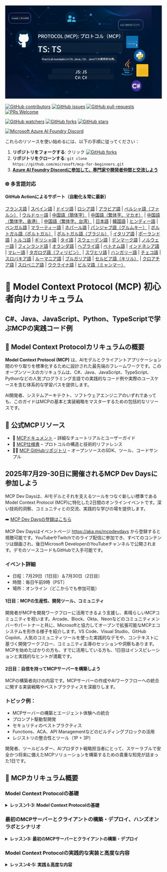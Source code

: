 <!--
CO_OP_TRANSLATOR_METADATA:
{
  "original_hash": "61219d6d0e866f6e714fe6988ebeba31",
  "translation_date": "2025-07-13T14:38:01+00:00",
  "source_file": "README.md",
  "language_code": "ja"
}
-->
![MCP-for-beginners](../../translated_images/mcp-beginners.2ce2b317996369ff66c5b72e25eff9d4288ab2741fc70c0b4e523d1ae1e249fd.ja.png) 

[![GitHub contributors](https://img.shields.io/github/contributors/microsoft/mcp-for-beginners.svg)](https://GitHub.com/microsoft/mcp-for-beginners/graphs/contributors)
[![GitHub issues](https://img.shields.io/github/issues/microsoft/mcp-for-beginners.svg)](https://GitHub.com/microsoft/mcp-for-beginners/issues)
[![GitHub pull-requests](https://img.shields.io/github/issues-pr/microsoft/mcp-for-beginners.svg)](https://GitHub.com/microsoft/mcp-for-beginners/pulls)
[![PRs Welcome](https://img.shields.io/badge/PRs-welcome-brightgreen.svg?style=flat-square)](http://makeapullrequest.com)

[![GitHub watchers](https://img.shields.io/github/watchers/microsoft/mcp-for-beginners.svg?style=social&label=Watch)](https://GitHub.com/microsoft/mcp-for-beginners/watchers)
[![GitHub forks](https://img.shields.io/github/forks/microsoft/mcp-for-beginners.svg?style=social&label=Fork)](https://GitHub.com/microsoft/mcp-for-beginners/fork)
[![GitHub stars](https://img.shields.io/github/stars/microsoft/mcp-for-beginners?style=social&label=Star)](https://GitHub.com/microsoft/mcp-for-beginners/stargazers)


[![Microsoft Azure AI Foundry Discord](https://dcbadge.limes.pink/api/server/ByRwuEEgH4)](https://discord.com/invite/ByRwuEEgH4)

これらのリソースを使い始めるには、以下の手順に従ってください：
1. **リポジトリをフォークする**: クリック [![GitHub forks](https://img.shields.io/github/forks/microsoft/mcp-for-beginners.svg?style=social&label=Fork)](https://GitHub.com/microsoft/mcp-for-beginners/fork)
2. **リポジトリをクローンする**: `git clone https://github.com/microsoft/mcp-for-beginners.git`
3. [**Azure AI Foundry Discordに参加して、専門家や開発者仲間と交流しよう**](https://discord.com/invite/ByRwuEEgH4)


### 🌐 多言語対応

#### GitHub Actionによるサポート（自動化＆常に最新）

[フランス語](../fr/README.md) | [スペイン語](../es/README.md) | [ドイツ語](../de/README.md) | [ロシア語](../ru/README.md) | [アラビア語](../ar/README.md) | [ペルシャ語（ファルシ）](../fa/README.md) | [ウルドゥー語](../ur/README.md) | [中国語（簡体字）](../zh/README.md) | [中国語（繁体字、マカオ）](../mo/README.md) | [中国語（繁体字、香港）](../hk/README.md) | [中国語（繁体字、台湾）](../tw/README.md) | [日本語](./README.md) | [韓国語](../ko/README.md) | [ヒンディー語](../hi/README.md) | [ベンガル語](../bn/README.md) | [マラーティー語](../mr/README.md) | [ネパール語](../ne/README.md) | [パンジャブ語（グルムキー）](../pa/README.md) | [ポルトガル語（ポルトガル）](../pt/README.md) | [ポルトガル語（ブラジル）](../br/README.md) | [イタリア語](../it/README.md) | [ポーランド語](../pl/README.md) | [トルコ語](../tr/README.md) | [ギリシャ語](../el/README.md) | [タイ語](../th/README.md) | [スウェーデン語](../sv/README.md) | [デンマーク語](../da/README.md) | [ノルウェー語](../no/README.md) | [フィンランド語](../fi/README.md) | [オランダ語](../nl/README.md) | [ヘブライ語](../he/README.md) | [ベトナム語](../vi/README.md) | [インドネシア語](../id/README.md) | [マレー語](../ms/README.md) | [タガログ語（フィリピン）](../tl/README.md) | [スワヒリ語](../sw/README.md) | [ハンガリー語](../hu/README.md) | [チェコ語](../cs/README.md) | [スロバキア語](../sk/README.md) | [ルーマニア語](../ro/README.md) | [ブルガリア語](../bg/README.md) | [セルビア語（キリル）](../sr/README.md) | [クロアチア語](../hr/README.md) | [スロベニア語](../sl/README.md) | [ウクライナ語](../uk/README.md) | [ビルマ語（ミャンマー）](../my/README.md)

# 🚀 Model Context Protocol (MCP) 初心者向けカリキュラム

## **C#、Java、JavaScript、Python、TypeScriptで学ぶMCPの実践コード例**

## 🧠 Model Context Protocolカリキュラムの概要

**Model Context Protocol (MCP)** は、AIモデルとクライアントアプリケーション間のやり取りを標準化するために設計された最先端のフレームワークです。このオープンソースのカリキュラムは、C#、Java、JavaScript、TypeScript、Pythonなどの人気プログラミング言語での実践的なコード例や実際のユースケースを含む体系的な学習パスを提供します。

AI開発者、システムアーキテクト、ソフトウェアエンジニアのいずれであっても、このガイドはMCPの基本と実装戦略をマスターするための包括的なリソースです。

## 🔗 公式MCPリソース

- 📘 [MCPドキュメント](https://modelcontextprotocol.io/) – 詳細なチュートリアルとユーザーガイド  
- 📜 [MCP仕様書](https://spec.modelcontextprotocol.io/) – プロトコルの構造と技術的リファレンス  
- 🧑‍💻 [MCP GitHubリポジトリ](https://github.com/modelcontextprotocol) – オープンソースのSDK、ツール、コードサンプル  

## 2025年7月29-30日に開催されるMCP Dev Daysに参加しよう

MCP Dev Daysは、AIモデルとそれを支えるツールをつなぐ新しい標準であるModel Context Protocol (MCP)に特化した2日間のオンラインイベントです。深い技術的洞察、コミュニティとの交流、実践的な学びの場を提供します。

➡️ [MCP Dev Daysの登録はこちら](https://developer.microsoft.com/en-us/reactor/series/S-1563/)

MCP Dev Daysはイベントページ https://aka.ms/mcpdevdays から登録すると視聴可能です。YouTubeやTwitchでのライブ配信に参加でき、すべてのコンテンツは録画され、後日Microsoft DeveloperのYouTubeチャンネルで公開されます。デモのソースコードもGitHubで入手可能です。

### イベント詳細
- 日程：7月29日（1日目）＆7月30日（2日目）
- 時間：毎日午前9時（PST）
- 場所：オンライン（どこからでも参加可能）

#### 1日目：MCPの生産性、開発ツール、コミュニティ

開発者がMCPを開発ワークフローに活用できるよう支援し、素晴らしいMCPコミュニティを祝います。Arcade、Block、Okta、Neonなどのコミュニティメンバーやパートナーと共に、Microsoftと協力してオープンで拡張可能なMCPエコシステムを形作る様子を紹介します。VS Code、Visual Studio、GitHub Copilot、人気のコミュニティツールを使った実践的なデモや、コンテキストに基づく開発ワークフロー、コミュニティ主導のセッションや洞察もあります。
MCPを始めたばかりの方も、すでに活用している方も、1日目はインスピレーションと実践的なヒントが満載です。

#### 2日目：自信を持ってMCPサーバーを構築しよう

MCPの構築者向けの内容です。MCPサーバーの作成やAIワークフローへの統合に関する実装戦略やベストプラクティスを深掘りします。

### トピック例：

- MCPサーバーの構築とエージェント体験への統合
- プロンプト駆動型開発
- セキュリティのベストプラクティス
- Functions、ACA、API Managementなどのビルディングブロックの活用
- レジストリの整合性とツール（1P + 3P）

開発者、ツールビルダー、AIプロダクト戦略担当者にとって、スケーラブルで安全かつ将来に備えたMCPソリューションを構築するための貴重な知見が詰まった1日です。

## 🧭 MCPカリキュラム概要

### Model Context Protocolの基礎
<details>
  <summary><strong> レッスン1-3: Model Context Protocolの基礎</strong></summary>

- **00. MCPの紹介**  
  Model Context Protocolの概要とAIパイプラインにおける重要性。[詳細はこちら](./00-Introduction/README.md)
- **01. コアコンセプトの解説**  
  MCPの基本概念を深く掘り下げます。[詳細はこちら](./01-CoreConcepts/README.md)
- **02. MCPのセキュリティ**  
  セキュリティ脅威とベストプラクティス。[詳細はこちら](./02-Security/README.md)
- **03. MCPの始め方**  
  環境設定、基本的なサーバー/クライアント、統合。[詳細はこちら](./03-GettingStarted/README.md)
</details>

### 最初のMCPサーバーとクライアントの構築・デプロイ、ハンズオンラボとシナリオ
<details>
  <summary><strong> レッスン3: 最初のMCPサーバーとクライアントの構築・デプロイ</strong></summary>

- **3.1. 最初のサーバー** – [ガイド](./03-GettingStarted/01-first-server/README.md)
- **3.2. 最初のクライアント** – [ガイド](./03-GettingStarted/02-client/README.md)
- **3.3. LLMを使ったクライアント** – [ガイド](./03-GettingStarted/03-llm-client/README.md)
- **3.4. Visual Studio Codeでサーバーを利用する** – [ガイド](./03-GettingStarted/04-vscode/README.md)
- **3.5. SSEを使ったサーバーの作成** – [ガイド](./03-GettingStarted/05-sse-server/README.md)
- **3.6. HTTPストリーミング** – [ガイド](./03-GettingStarted/06-http-streaming/README.md)
- **3.7. AIツールキットの利用** – [ガイド](./03-GettingStarted/07-aitk/README.md)
- **3.8. サーバーのテスト** – [ガイド](./03-GettingStarted/08-testing/README.md)
- **3.9. サーバーのデプロイ** – [ガイド](./03-GettingStarted/09-deployment/README.md)
</details>

### Model Context Protocolの実践的な実装と高度な内容
<details>
  <summary><strong> レッスン4-5: 実践＆高度な内容</strong></summary>

- **04. 実践的な実装**  
  SDK、デバッグ、テスト、再利用可能なプロンプトテンプレート。[詳細はこちら](./04-PracticalImplementation/README.md)
- **05. MCPの高度なトピック**  
  マルチモーダルAI、スケーリング、エンタープライズ利用。[詳細はこちら](./05-AdvancedTopics/README.md)
- **5.1. AzureとのMCP統合** – [ガイド](./05-AdvancedTopics/mcp-integration/README.md)
- **5.2. マルチモダリティ** – [ガイド](./05-AdvancedTopics/mcp-multi-modality/README.md)
- **5.3. MCP OAuth2デモ** – [ガイド](./05-AdvancedTopics/mcp-oauth2-demo/README.md)
- **5.4. ルートコンテキスト** – [ガイド](./05-AdvancedTopics/mcp-root-contexts/README.md)
- **5.5. ルーティング** – [ガイド](./05-AdvancedTopics/mcp-routing/README.md)
- **5.6. サンプリング** – [ガイド](./05-AdvancedTopics/mcp-sampling/README.md)
- **5.7. スケーリング** – [ガイド](./05-AdvancedTopics/mcp-scaling/README.md)
- **5.8. セキュリティ** – [ガイド](./05-AdvancedTopics/mcp-security/README.md)
- **5.9. Web検索MCP** – [ガイド](./05-AdvancedTopics/web-search-mcp/README.md)
- **5.10. リアルタイムストリーミング** – [ガイド](./05-AdvancedTopics/mcp-realtimestreaming/README.md)
- **5.11. リアルタイムWeb検索** – [ガイド](./05-AdvancedTopics/mcp-realtimesearch/README.md)
- **5.12. Model Context ProtocolサーバーのEntra ID認証** – [ガイド](./05-AdvancedTopics/mcp-security-entra/README.md)
- **5.13. Model Context Protocol (MCP) とAzure AI Foundryの統合** – [ガイド](./05-AdvancedTopics/mcp-foundry-agent-integration/README.md)

### Model Context Protocol ベストプラクティス  
<details>
  <summary><strong>レッスン 6-9: コミュニティ、ベストプラクティス & ラボ</strong></summary>

- **06. コミュニティ貢献** – [ガイド](./06-CommunityContributions/README.md)
- **07. 早期導入からの洞察** – [ガイド](./07-LessonsFromEarlyAdoption/README.md)
- **08. MCPのベストプラクティス** – [ガイド](./08-BestPractices/README.md)
- **09. MCPケーススタディ** – [ガイド](./09-CaseStudy/README.md)
</details>

### Model Context Protocol VScode用AIツールキットを使ったハンズオンラボ  
<details>
  <summary><strong>レッスン 10: VScode用AIツールキットでMCPサーバーを構築するハンズオンラボ</strong></summary>
    
- **10. AIワークフローの効率化: AIツールキットでMCPサーバーを構築する** – [ハンズオンラボ](./10-StreamliningAIWorkflowsBuildingAnMCPServerWithAIToolkit/README.md)
</details>

## Model Context Protocol サンプルプロジェクト Java、C#、JavaScript、TypeScript、PythonでMCP電卓プロジェクトを作成

### 🧮 Java、C#、JavaScript、TypeScript、PythonでのMCP電卓サンプルプロジェクト  
<details>
  <summary><strong>言語別コード実装を探る</strong></summary>

  - [C# MCPサーバー例](./03-GettingStarted/samples/csharp/README.md)
  - [Java MCP電卓](./03-GettingStarted/samples/java/calculator/README.md)
  - [JavaScript MCPデモ](./03-GettingStarted/samples/javascript/README.md)
  - [Python MCPサーバー](../../03-GettingStarted/samples/python/mcp_calculator_server.py)
  - [TypeScript MCP例](./03-GettingStarted/samples/typescript/README.md)

</details>

### 💡 MCP高度な例題ソリューション: C#、Java、JavaScript、TypeScript、Pythonでの電卓プロジェクト  
<details>
  <summary><strong>高度なサンプルを探る</strong></summary>

  - [高度なC#サンプル](./04-PracticalImplementation/samples/csharp/README.md)
  - [Javaコンテナアプリ例](./04-PracticalImplementation/samples/java/containerapp/README.md)
  - [JavaScript高度サンプル](./04-PracticalImplementation/samples/javascript/README.md)
  - [Python複雑実装](../../04-PracticalImplementation/samples/python/mcp_sample.py)
  - [TypeScriptコンテナサンプル](./04-PracticalImplementation/samples/typescript/README.md)

</details>

## 🎯 MCP学習の前提条件

このカリキュラムを最大限に活用するには、以下の知識があると良いでしょう：

- C#、Java、またはPythonの基本知識
- クライアント・サーバーモデルとAPIの理解
- （任意）機械学習の基本概念の知識

## 📚 学習ガイド

このリポジトリを効果的に活用するための包括的な[学習ガイド](./study_guide.md)があります。ガイドには以下が含まれます：

- すべてのトピックを示すビジュアルカリキュラムマップ
- 各リポジトリセクションの詳細な内訳
- サンプルプロジェクトの使い方の案内
- スキルレベル別の推奨学習パス
- 学習を補完する追加リソース

## 🛠️ このカリキュラムを効果的に使う方法

各レッスンには以下が含まれます：

1. MCPの概念をわかりやすく解説  
2. 複数言語でのライブコード例  
3. 実際にMCPアプリを作る演習  
4. 上級者向けの追加リソース

## 🌟 コミュニティへの感謝

重要なコードサンプルを提供してくださったMicrosoft Valued Professionalの[Shivam Goyal](https://www.linkedin.com/in/shivam2003/)に感謝します。

## 📜 ライセンス情報

このコンテンツは**MITライセンス**のもとで提供されています。利用条件については[LICENSE](../../LICENSE)をご覧ください。

## 🤝 貢献ガイドライン

このプロジェクトは貢献や提案を歓迎します。ほとんどの貢献には、貢献物の使用権を当社に付与する権利があることを宣言するContributor License Agreement (CLA)への同意が必要です。詳細は<https://cla.opensource.microsoft.com>をご覧ください。

プルリクエストを送信すると、CLAボットが自動的にCLAの提出が必要かどうかを判定し、PRに適切な表示（ステータスチェックやコメント）を行います。ボットの指示に従ってください。CLAの提出は当社のCLAを使用するすべてのリポジトリで一度だけ行えば十分です。

このプロジェクトは[Microsoft Open Source Code of Conduct](https://opensource.microsoft.com/codeofconduct/)を採用しています。詳細は[Code of Conduct FAQ](https://opensource.microsoft.com/codeofconduct/faq/)をご覧いただくか、質問やコメントは[opencode@microsoft.com](mailto:opencode@microsoft.com)までご連絡ください。

## 🎒 その他のコース
当チームは他にもコースを提供しています。ぜひご覧ください：

- [AI Agents For Beginners](https://github.com/microsoft/ai-agents-for-beginners?WT.mc_id=academic-105485-koreyst)
- [.NETで学ぶ初心者向け生成AI](https://github.com/microsoft/Generative-AI-for-beginners-dotnet?WT.mc_id=academic-105485-koreyst)
- [JavaScriptで学ぶ初心者向け生成AI](https://github.com/microsoft/generative-ai-with-javascript?WT.mc_id=academic-105485-koreyst)
- [初心者向け生成AI](https://github.com/microsoft/generative-ai-for-beginners?WT.mc_id=academic-105485-koreyst)
- [初心者向け機械学習](https://aka.ms/ml-beginners?WT.mc_id=academic-105485-koreyst)
- [初心者向けデータサイエンス](https://aka.ms/datascience-beginners?WT.mc_id=academic-105485-koreyst)
- [初心者向けAI](https://aka.ms/ai-beginners?WT.mc_id=academic-105485-koreyst)
- [初心者向けサイバーセキュリティ](https://github.com/microsoft/Security-101??WT.mc_id=academic-96948-sayoung)
- [初心者向けWeb開発](https://aka.ms/webdev-beginners?WT.mc_id=academic-105485-koreyst)
- [初心者向けIoT](https://aka.ms/iot-beginners?WT.mc_id=academic-105485-koreyst)
- [初心者向けXR開発](https://github.com/microsoft/xr-development-for-beginners?WT.mc_id=academic-105485-koreyst)
- [AIペアプログラミングのためのGitHub Copilotマスター](https://aka.ms/GitHubCopilotAI?WT.mc_id=academic-105485-koreyst)
- [C#/.NET開発者向けGitHub Copilotマスター](https://github.com/microsoft/mastering-github-copilot-for-dotnet-csharp-developers?WT.mc_id=academic-105485-koreyst)
- [自分だけのCopilotアドベンチャーを選ぼう](https://github.com/microsoft/CopilotAdventures?WT.mc_id=academic-105485-koreyst)

## ™️ 商標に関する注意

このプロジェクトにはプロジェクト、製品、サービスの商標やロゴが含まれている場合があります。Microsoftの商標やロゴの正当な使用は、[Microsoftの商標およびブランドガイドライン](https://www.microsoft.com/legal/intellectualproperty/trademarks/usage/general)に従う必要があります。  
Microsoftの商標やロゴを改変したバージョンで使用する場合は、混乱を招いたりMicrosoftの後援を示唆したりしてはいけません。  
第三者の商標やロゴの使用は、それら第三者のポリシーに従います。

**免責事項**：  
本書類はAI翻訳サービス「[Co-op Translator](https://github.com/Azure/co-op-translator)」を使用して翻訳されました。正確性を期しておりますが、自動翻訳には誤りや不正確な部分が含まれる可能性があります。原文の言語によるオリジナル文書が正式な情報源とみなされるべきです。重要な情報については、専門の人間による翻訳を推奨します。本翻訳の利用により生じた誤解や誤訳について、当方は一切の責任を負いかねます。